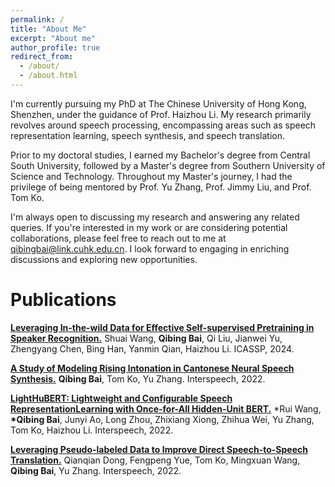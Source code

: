 ```yaml
---
permalink: /
title: "About Me"
excerpt: "About me"
author_profile: true
redirect_from: 
  - /about/
  - /about.html
---
```


I'm currently pursuing my PhD at The Chinese University of Hong Kong, Shenzhen, under the guidance of Prof. Haizhou Li. My research primarily revolves around speech processing, encompassing areas such as speech representation learning, speech synthesis, and speech translation.

Prior to my doctoral studies, I earned my Bachelor's degree from Central South University, followed by a Master's degree from Southern University of Science and Technology. Throughout my Master's journey, I had the privilege of being mentored by Prof. Yu Zhang, Prof. Jimmy Liu, and Prof. Tom Ko.

I'm always open to discussing my research and answering any related queries. If you're interested in my work or are considering potential collaborations, please feel free to reach out to me at [qibingbai@link.cuhk.edu.cn](mailto:qibingbai@link.cuhk.edu.cn). I look forward to engaging in enriching discussions and exploring new opportunities.

# Publications

[**Leveraging In-the-wild Data for Effective Self-supervised Pretraining in Speaker Recognition.**](https://arxiv.org/pdf/2309.11730.pdf)
Shuai Wang, **Qibing Bai**, Qi Liu, Jianwei Yu, Zhengyang Chen, Bing Han, Yanmin Qian, Haizhou Li.
ICASSP, 2024.

[**A  Study of Modeling Rising Intonation in Cantonese Neural Speech Synthesis.**](https://www.isca-speech.org/archive/pdfs/interspeech_2022/bai22c_interspeech.pdf)
**Qibing Bai**, Tom Ko, Yu Zhang.
Interspeech, 2022.

[**LightHuBERT: Lightweight and Configurable Speech RepresentationLearning with Once-for-All Hidden-Unit BERT.**](https://www.isca-speech.org/archive/pdfs/interspeech_2022/wang22t_interspeech.pdf)
\*Rui Wang, **\*Qibing Bai**, Junyi Ao, Long Zhou, Zhixiang Xiong, Zhihua Wei, Yu Zhang, Tom Ko, Haizhou Li.
Interspeech, 2022.

[**Leveraging Pseudo-labeled Data to Improve Direct Speech-to-Speech Translation.**](https://www.isca-speech.org/archive/pdfs/interspeech_2022/dong22b_interspeech.pdf)
Qianqian Dong, Fengpeng Yue, Tom Ko, Mingxuan Wang, **Qibing Bai**, Yu Zhang.
Interspeech, 2022.


